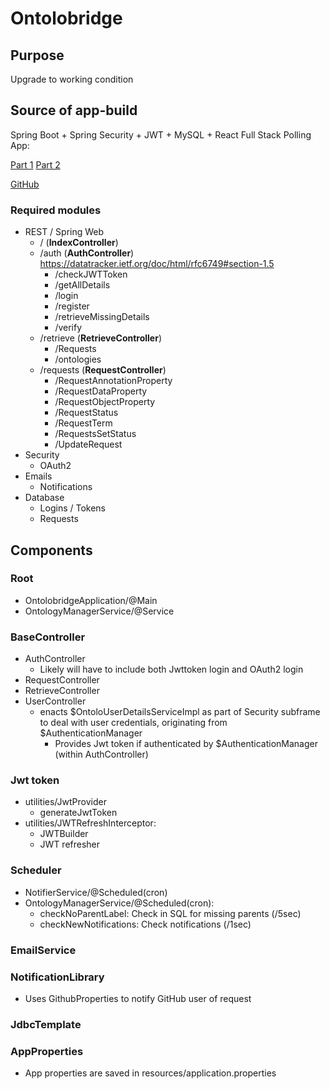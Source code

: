 # Ontolobridge

## Purpose
Upgrade to working condition

## Source of app-build
Spring Boot + Spring Security + JWT + MySQL + React Full Stack Polling App: 

[Part 1](https://www.callicoder.com/spring-boot-spring-security-jwt-mysql-react-app-part-1/)
[Part 2](https://www.callicoder.com/spring-boot-spring-security-jwt-mysql-react-app-part-2/)

[GitHub](https://github.com/callicoder/spring-security-react-ant-design-polls-app)

### Required modules
- REST / Spring Web
  - / (__IndexController__)
  - /auth (__AuthController__)  https://datatracker.ietf.org/doc/html/rfc6749#section-1.5
    - /checkJWTToken 
    - /getAllDetails
    - /login
    - /register
    - /retrieveMissingDetails
    - /verify
  - /retrieve (__RetrieveController__)
    - /Requests
    - /ontologies
  - /requests (__RequestController__)
    - /RequestAnnotationProperty
    - /RequestDataProperty
    - /RequestObjectProperty
    - /RequestStatus
    - /RequestTerm
    - /RequestsSetStatus
    - /UpdateRequest
- Security 
  - OAuth2
- Emails
  - Notifications
- Database
  - Logins / Tokens
  - Requests

## Components
### Root
- OntolobridgeApplication/@Main
- OntologyManagerService/@Service

### BaseController
- AuthController
  - Likely will have to include both Jwttoken login and OAuth2 login
- RequestController
- RetrieveController
- UserController
  - enacts $OntoloUserDetailsServiceImpl as part of Security subframe to deal with user credentials, originating from $AuthenticationManager
    - Provides Jwt token if authenticated by $AuthenticationManager (within AuthController)

### Jwt token
- utilities/JwtProvider
  - generateJwtToken
- utilities/JWTRefreshInterceptor: 
  - JWTBuilder
  - JWT refresher

### Scheduler
- NotifierService/@Scheduled(cron)
- OntologyManagerService/@Scheduled(cron):
  - checkNoParentLabel: Check in SQL for missing parents (/5sec)
  - checkNewNotifications: Check notifications (/1sec)

### EmailService

### NotificationLibrary
- Uses GithubProperties to notify GitHub user of request

### JdbcTemplate

### AppProperties
- App properties are saved in resources/application.properties